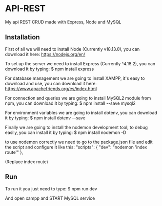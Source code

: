 # API-REST
My api REST CRUD made with Express, Node and MySQL

## Installation
First of all we will need to install Node (Currently v18.13.0), you can download it here: 
https://nodejs.org/en/

To set up the server we need to install Express (Currently ^4.18.2), you can download it by typing:
$ npm install express

For database management we are going to install XAMPP, it's easy to download and use, you can download it here:
https://www.apachefriends.org/es/index.html


For connection and queries we are going to install MySQL2 module from npm, you can download it by typing:
$ npm install --save mysql2


For environment variables we are going to install dotenv, you can download it by typing:
$ npm install dotenv --save


Finally we are going to install the nodemon development tool, to debug easily, you can install it by typing:
$ npm install nodemon -D

to use nodemon correctly we need to go to the package.json file and edit the script and configure it like this:
"scripts": {
    "dev": "nodemon 'index route'"
  },

(Replace index route)

## Run
To run it you just need to type: 
$ npm run dev

And open xampp and START MySQL service
